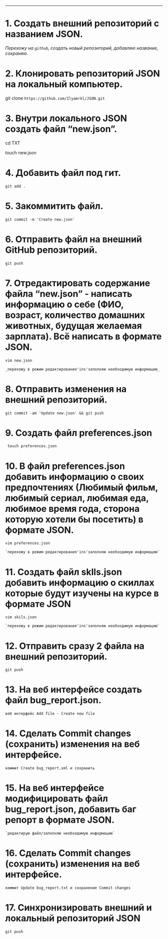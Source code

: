 _________________________________________________________________________________________________________________________

# 1. Создать внешний репозиторий с названием JSON.
 
  _Перехожу на `github`,   создать новый репозиторий, добавляю название, сохраняю._
 
 # 2. Клонировать репозиторий JSON на локальный компьютер.

  git clone  `https://github.com/Ilyamrkl/JSON.git`

 # 3. Внутри локального JSON создать файл “new.json”.
 
   cd TXT
   
   touch new.json

# 4. Добавить файл под гит.

    git add .

 # 5. Закоммитить файл.

    git commit -m 'Create new.json'

 # 6. Отправить файл на внешний GitHub репозиторий.

    git push

 # 7. Отредактировать содержание файла “new.json” - написать информацию о себе (ФИО, возраст, количество домашних животных, будущая желаемая зарплата). Всё написать в формате JSON.

    vim new.json
  
    _перехожу в режим редактирования'ins'заполняю необходимую информацию_
  
 # 8. Отправить изменения на внешний репозиторий.

    git commit -am 'Update new.json' && git push

# 9. Создать файл preferences.json
 
     touch preferences.json
 
 # 10. В файл preferences.json добавить информацию о своих предпочтениях (Любимый фильм, любимый сериал, любимая еда, любимое время года, сторона которую хотели бы посетить) в формате JSON.

    vim preferences.json
    
    `перехожу в режим редактирования'ins'заполняю необходимую информацию`

 # 11. Создать файл sklls.json добавить информацию о скиллах которые будут изучены на курсе в формате JSON

    vim skils.json
    
    `перехожу в режим редактирования'ins'заполняю необходимую информацию`

 # 12. Отправить сразу 2 файла на внешний репозиторий.

    git push

    
 # 13. На веб интерфейсе создать файл bug_report.json.

    веб интерфейс Add file - Create new file 

 # 14. Сделать Commit changes (сохранить) изменения на веб интерфейсе.

   `коммит Create bug_report.xml и сохранить`

 # 15. На веб интерфейсе модифицировать файл bug_report.json, добавить баг репорт в формате JSON.
 
    `редактирую файл/заполняю необходимую информацию`

 # 16. Сделать Commit changes (сохранить) изменения на веб интерфейсе.
 
    коммит Update bug_report.txt и сохранение Commit changes
 
 # 17. Синхронизировать внешний и локальный репозиторий JSON

    git push 

